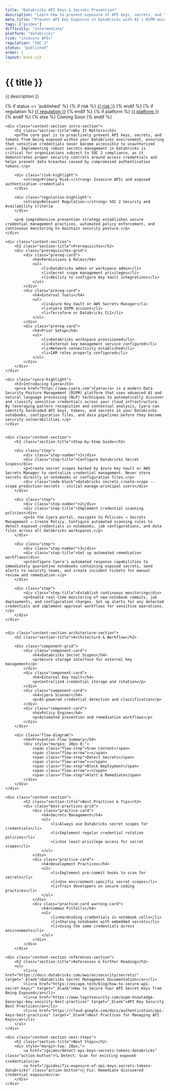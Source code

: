 ```yaml
---
title: "Databricks API Keys & Secrets Prevention"
description: "Learn how to prevent exposure of API keys, secrets, and tokens in Databricks environments. Follow step-by-step guidance for SOC 2 compliance."
meta_title: "Prevent API Key Exposure in Databricks with AI | DSPM Guide"
tags: ["guides"]
difficulty: "intermediate"
platform: "databricks"
risk: "insecure APIs"
regulation: "SOC 2"
status: "published"
order: 1
layout: base.njk
---
```


<div class="container">
    <div class="header">
        <h1>{{ title }}</h1>
        <p>{{ description }}</p>
        <div class="guide-tags-container">
			<div class="guide-tags-wrapper">
		    {% if status == 'published' %}
		        {% if risk %}
		        <a href="/risk/{{ risk | downcase | replace: ' ', '-' }}/" class="guide-tag risk">{{ risk }}</a>
		        {% endif %}
		        {% if regulation %}
		        <a href="/regulation/{{ regulation | downcase | replace: ' ', '-' }}/" class="guide-tag regulation">{{ regulation }}</a>
		        {% endif %}
		        {% if platform %}
		        <a href="/platforms/{{ platform | downcase | replace: ' ', '-' }}/" class="guide-tag platform">{{ platform }}</a>
		        {% endif %}
		    {% else %}
		        <span class="guide-tag coming-soon">Coming Soon</span>
		    {% endif %}
		</div>
		</div>
    </div>

    <div class="content-section intro-section">
        <h2 class="section-title">Why It Matters</h2>
        <p>The core goal is to proactively prevent API keys, secrets, and tokens from being exposed within your Databricks environment, ensuring that sensitive credentials never become accessible to unauthorized users. Implementing robust secrets management in Databricks is critical for organizations subject to SOC 2 compliance, as it demonstrates proper security controls around access credentials and helps prevent data breaches caused by compromised authentication tokens.</p>
        
        <div class="risk-highlight">
            <strong>Primary Risk:</strong> Insecure APIs and exposed authentication credentials
        </div>
        
        <div class="regulation-highlight">
            <strong>Relevant Regulation:</strong> SOC 2 Security and Availability Criteria
        </div>
        
        <p>A comprehensive prevention strategy establishes secure credential management practices, automated policy enforcement, and continuous monitoring to maintain security posture.</p>
    </div>

    <div class="content-section">
        <h2 class="section-title">Prerequisites</h2>
        <div class="prerequisites-grid">
            <div class="prereq-card">
                <h4>Permissions & Roles</h4>
                <ul>
                    <li>Databricks admin or workspace admin</li>
                    <li>Secret scope management privileges</li>
                    <li>Ability to configure Key Vault integrations</li>
                </ul>
            </div>
            <div class="prereq-card">
                <h4>External Tools</h4>
                <ul>
                    <li>Azure Key Vault or AWS Secrets Manager</li>
                    <li>Cyera DSPM account</li>
                    <li>Terraform or Databricks CLI</li>
                </ul>
            </div>
            <div class="prereq-card">
                <h4>Prior Setup</h4>
                <ul>
                    <li>Databricks workspace provisioned</li>
                    <li>External key management service configured</li>
                    <li>Network connectivity established</li>
                    <li>IAM roles properly configured</li>
                </ul>
            </div>
        </div>
    </div>
	
    <div class="cyera-highlight">
        <h3>Introducing Cyera</h3>
        <p><a href="https://www.cyera.com">Cyera</a> is a modern Data Security Posture Management (DSPM) platform that uses advanced AI and natural language processing (NLP) techniques to automatically discover and classify sensitive credentials across your cloud infrastructure. By leveraging pattern recognition and contextual analysis, Cyera can identify hardcoded API keys, tokens, and secrets in your Databricks notebooks, configuration files, and data pipelines before they become security vulnerabilities.</p>
    </div>
	

    <div class="content-section">
        <h2 class="section-title">Step-by-Step Guide</h2>
        
        <div class="step">
            <div class="step-number">1</div>
            <div class="step-title">Configure Databricks Secret Scopes</div>
            <p>Create secret scopes backed by Azure Key Vault or AWS Secrets Manager to centralize credential management. Never store secrets directly in notebooks or configuration files.</p>
            <div class="code-block">databricks secrets create-scope --scope production-secrets --initial-manage-principal users</div>
        </div>

        <div class="step">
            <div class="step-number">2</div>
            <div class="step-title">Implement credential scanning policies</div>
            <p>In the Cyera portal, navigate to Policies → Secrets Management → Create Policy. Configure automated scanning rules to detect exposed credentials in notebooks, job configurations, and data files across all Databricks workspaces.</p>
        </div>

        <div class="step">
            <div class="step-number">3</div>
            <div class="step-title">Set up automated remediation workflows</div>
            <p>Configure Cyera's automated response capabilities to immediately quarantine notebooks containing exposed secrets, send alerts to security teams, and create incident tickets for manual review and remediation.</p>
        </div>

        <div class="step">
            <div class="step-title">Establish continuous monitoring</div>
            <p>Enable real-time monitoring of new notebook commits, job deployments, and configuration changes. Set up alerts for any detected credentials and implement approval workflows for sensitive operations.</p>
        </div>
    </div>


    <div class="content-section architecture-section">
        <h2 class="section-title">Architecture & Workflow</h2>
        
        <div class="component-grid">
            <div class="component-card">
                <h4>Databricks Secret Scopes</h4>
                <p>Secure storage interface for external key management</p>
            </div>
            <div class="component-card">
                <h4>External Key Vault</h4>
                <p>Centralized credential storage and rotation</p>
            </div>
            <div class="component-card">
                <h4>Cyera Scanner</h4>
                <p>AI-powered credential detection and classification</p>
            </div>
            <div class="component-card">
                <h4>Policy Engine</h4>
                <p>Automated prevention and remediation workflows</p>
            </div>
        </div>

        <div class="flow-diagram">
            <h4>Prevention Flow Summary</h4>
            <div style="margin: 20px 0;">
                <span class="flow-step">Scan Content</span>
                <span class="flow-arrow">→</span>
                <span class="flow-step">Detect Secrets</span>
                <span class="flow-arrow">→</span>
                <span class="flow-step">Block Deployment</span>
                <span class="flow-arrow">→</span>
                <span class="flow-step">Alert & Remediate</span>
            </div>
        </div>
    </div>

	<div class="content-section">
	        <h2 class="section-title">Best Practices & Tips</h2>
	        <div class="best-practices-grid">
	            <div class="practice-card">
	                <h4>Secrets Management</h4>
	                <ul>
	                    <li>Always use Databricks secret scopes for credentials</li>
	                    <li>Implement regular credential rotation policies</li>
	                    <li>Use least-privilege access for secret scopes</li>
	                </ul>
	            </div>
	            <div class="practice-card">
	                <h4>Development Practices</h4>
	                <ul>
	                    <li>Implement pre-commit hooks to scan for secrets</li>
	                    <li>Use environment-specific secret scopes</li>
	                    <li>Train developers on secure coding practices</li>
	                </ul>
	            </div>
	            <div class="practice-card warning-card">
	                <h4>Common Pitfalls</h4>
	                <ul>
	                    <li>Hardcoding credentials in notebook cells</li>
	                    <li>Sharing notebooks with embedded secrets</li>
	                    <li>Using the same credentials across environments</li>
	                </ul>
	            </div>
	        </div>
	    </div>

    <div class="content-section references-section">
        <h2 class="section-title">References & Further Reading</h2>
        <ul>
            <li><a href="https://docs.databricks.com/aws/en/security/secrets/" target="_blank">Databricks Secret Management Documentation</a></li>
            <li><a href="https://escape.tech/blog/how-to-secure-api-secret-keys/" target="_blank">How to Secure Your API Secret Keys from Being Exposed</a></li>
            <li><a href="https://www.legitsecurity.com/aspm-knowledge-base/api-key-security-best-practices" target="_blank">API Key Security Best Practices</a></li>
            <li><a href="https://cloud.google.com/docs/authentication/api-keys-best-practices" target="_blank">Best Practices for Managing API Keys</a></li>
        </ul>
    </div>

    <div class="content-section next-steps">
        <h2 class="section-title">Next Steps</h2>
        <div style="margin-top: 20px;">
            <a href="/guides/detect-api-keys-secrets-tokens-databricks" class="action-button">🔍 Detect: Scan for existing exposed credentials</a>
            <a href="/guides/fix-exposure-of-api-keys-secrets-tokens-databricks" class="action-button">🔧 Fix: Remediate discovered credential exposures</a>
        </div>
    </div>
</div>